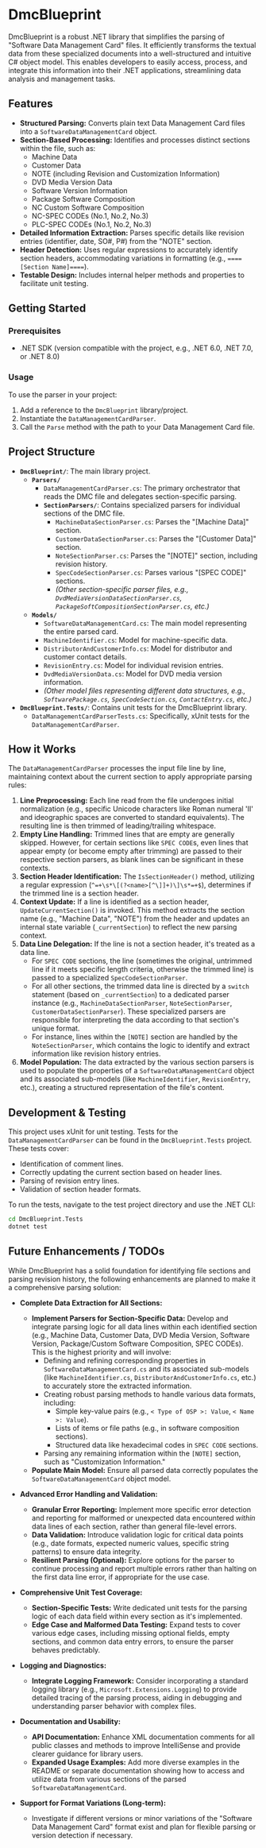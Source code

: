 # DmcBlueprint

DmcBlueprint is a robust .NET library that simplifies the parsing of "Software Data Management Card" files.
It efficiently transforms the textual data from these specialized documents into a well-structured and intuitive C# object model.
This enables developers to easily access, process, and integrate this information into their .NET applications, streamlining data analysis and management tasks.

## Features

*   **Structured Parsing:** Converts plain text Data Management Card files into a `SoftwareDataManagementCard` object.
*   **Section-Based Processing:** Identifies and processes distinct sections within the file, such as:
    *   Machine Data
    *   Customer Data
    *   NOTE (including Revision and Customization Information)
    *   DVD Media Version Data
    *   Software Version Information
    *   Package Software Composition
    *   NC Custom Software Composition
    *   NC-SPEC CODEs (No.1, No.2, No.3)
    *   PLC-SPEC CODEs (No.1, No.2, No.3)
*   **Detailed Information Extraction:** Parses specific details like revision entries (identifier, date, SO#, P#) from the "NOTE" section.
*   **Header Detection:** Uses regular expressions to accurately identify section headers, accommodating variations in formatting (e.g., `====[Section Name]====`).
*   **Testable Design:** Includes internal helper methods and properties to facilitate unit testing.

## Getting Started

### Prerequisites

*   .NET SDK (version compatible with the project, e.g., .NET 6.0, .NET 7.0, or .NET 8.0)

### Usage

To use the parser in your project:

1.  Add a reference to the `DmcBlueprint` library/project.
2.  Instantiate the `DataManagementCardParser`.
3.  Call the `Parse` method with the path to your Data Management Card file.


## Project Structure

*   **`DmcBlueprint/`**: The main library project.
    *   **`Parsers/`**
        *   `DataManagementCardParser.cs`: The primary orchestrator that reads the DMC file and delegates section-specific parsing.
        *   **`SectionParsers/`**: Contains specialized parsers for individual sections of the DMC file.
            *   `MachineDataSectionParser.cs`: Parses the "[Machine Data]" section.
            *   `CustomerDataSectionParser.cs`: Parses the "[Customer Data]" section.
            *   `NoteSectionParser.cs`: Parses the "[NOTE]" section, including revision history.
            *   `SpecCodeSectionParser.cs`: Parses various "[SPEC CODE]" sections.
            *   *(Other section-specific parser files, e.g., `DvdMediaVersionDataSectionParser.cs`, `PackageSoftCompositionSectionParser.cs`, etc.)*
    *   **`Models/`**
        *   `SoftwareDataManagementCard.cs`: The main model representing the entire parsed card.
        *   `MachineIdentifier.cs`: Model for machine-specific data.
        *   `DistributorAndCustomerInfo.cs`: Model for distributor and customer contact details.
        *   `RevisionEntry.cs`: Model for individual revision entries.
        *   `DvdMediaVersionData.cs`: Model for DVD media version information.
        *   *(Other model files representing different data structures, e.g., `SoftwarePackage.cs`, `SpecCodeSection.cs`, `ContactEntry.cs`, etc.)*
*   **`DmcBlueprint.Tests/`**: Contains unit tests for the DmcBlueprint library.
    *   `DataManagementCardParserTests.cs`: Specifically, xUnit tests for the `DataManagementCardParser`.

## How it Works

The `DataManagementCardParser` processes the input file line by line, maintaining context about the current section to apply appropriate parsing rules:

1.  **Line Preprocessing:** Each line read from the file undergoes initial normalization (e.g., specific Unicode characters like Roman numeral 'Ⅱ' and ideographic spaces are converted to standard equivalents). The resulting line is then trimmed of leading/trailing whitespace.
2.  **Empty Line Handling:** Trimmed lines that are empty are generally skipped. However, for certain sections like `SPEC CODE`s, even lines that appear empty (or become empty after trimming) are passed to their respective section parsers, as blank lines can be significant in these contexts.
3.  **Section Header Identification:** The `IsSectionHeader()` method, utilizing a regular expression (`^=+\s*\[(?<name>[^\]]+)\]\s*=+$`), determines if the trimmed line is a section header.
4.  **Context Update:** If a line is identified as a section header, `UpdateCurrentSection()` is invoked. This method extracts the section name (e.g., "Machine Data", "NOTE") from the header and updates an internal state variable (`_currentSection`) to reflect the new parsing context.
5.  **Data Line Delegation:** If the line is not a section header, it's treated as a data line.
    *   For `SPEC CODE` sections, the line (sometimes the original, untrimmed line if it meets specific length criteria, otherwise the trimmed line) is passed to a specialized `SpecCodeSectionParser`.
    *   For all other sections, the trimmed data line is directed by a `switch` statement (based on `_currentSection`) to a dedicated parser instance (e.g., `MachineDataSectionParser`, `NoteSectionParser`, `CustomerDataSectionParser`). These specialized parsers are responsible for interpreting the data according to that section's unique format.
    *   For instance, lines within the `[NOTE]` section are handled by the `NoteSectionParser`, which contains the logic to identify and extract information like revision history entries.
6.  **Model Population:** The data extracted by the various section parsers is used to populate the properties of a `SoftwareDataManagementCard` object and its associated sub-models (like `MachineIdentifier`, `RevisionEntry`, etc.), creating a structured representation of the file's content.

## Development & Testing

This project uses xUnit for unit testing. Tests for the `DataManagementCardParser` can be found in the `DmcBlueprint.Tests` project. These tests cover:

*   Identification of comment lines.
*   Correctly updating the current section based on header lines.
*   Parsing of revision entry lines.
*   Validation of section header formats.

To run the tests, navigate to the test project directory and use the .NET CLI:

```bash
cd DmcBlueprint.Tests
dotnet test
```
## Future Enhancements / TODOs

While DmcBlueprint has a solid foundation for identifying file sections and parsing revision history, the following enhancements are planned to make it a comprehensive parsing solution:

* **Complete Data Extraction for All Sections:**
    * **Implement Parsers for Section-Specific Data:** Develop and integrate parsing logic for all data lines within each identified section (e.g., Machine Data, Customer Data, DVD Media Version, Software Version, Package/Custom Software Composition, SPEC CODEs). This is the highest priority and will involve:
        * Defining and refining corresponding properties in `SoftwareDataManagementCard.cs` and its associated sub-models (like `MachineIdentifier.cs`, `DistributorAndCustomerInfo.cs`, etc.) to accurately store the extracted information.
        * Creating robust parsing methods to handle various data formats, including:
            * Simple key-value pairs (e.g., `< Type of OSP >: Value`, `< Name >: Value`).
            * Lists of items or file paths (e.g., in software composition sections).
            * Structured data like hexadecimal codes in `SPEC CODE` sections.
        * Parsing any remaining information within the `[NOTE]` section, such as "Customization Information."
    * **Populate Main Model:** Ensure all parsed data correctly populates the `SoftwareDataManagementCard` object model.

* **Advanced Error Handling and Validation:**
    * **Granular Error Reporting:** Implement more specific error detection and reporting for malformed or unexpected data encountered *within* data lines of each section, rather than general file-level errors.
    * **Data Validation:** Introduce validation logic for critical data points (e.g., date formats, expected numeric values, specific string patterns) to ensure data integrity.
    * **Resilient Parsing (Optional):** Explore options for the parser to continue processing and report multiple errors rather than halting on the first data line error, if appropriate for the use case.

* **Comprehensive Unit Test Coverage:**
    * **Section-Specific Tests:** Write dedicated unit tests for the parsing logic of each data field within every section as it's implemented.
    * **Edge Case and Malformed Data Testing:** Expand tests to cover various edge cases, including missing optional fields, empty sections, and common data entry errors, to ensure the parser behaves predictably.

* **Logging and Diagnostics:**
    * **Integrate Logging Framework:** Consider incorporating a standard logging library (e.g., `Microsoft.Extensions.Logging`) to provide detailed tracing of the parsing process, aiding in debugging and understanding parser behavior with complex files.

* **Documentation and Usability:**
    * **API Documentation:** Enhance XML documentation comments for all public classes and methods to improve IntelliSense and provide clearer guidance for library users.
    * **Expanded Usage Examples:** Add more diverse examples in the README or separate documentation showing how to access and utilize data from various sections of the parsed `SoftwareDataManagementCard`.

* **Support for Format Variations (Long-term):**
    * Investigate if different versions or minor variations of the "Software Data Management Card" format exist and plan for flexible parsing or version detection if necessary.
